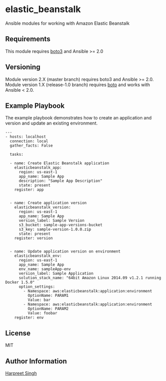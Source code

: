 elastic_beanstalk
=========

Ansible modules for working with Amazon Elastic Beanstalk

Requirements
------------

This module requires [boto3](https://github.com/boto/boto3) and Ansible >= 2.0


Versioning
------------

Module version 2.X (master branch) requires boto3 and Ansible >= 2.0. Module
version 1.X (release-1.0 branch) requires [boto](https://github.com/boto/boto)
and works with Ansible < 2.0.


Example Playbook
----------------

The example playbook demonstrates how to create an application and version and update an existing environment.

    ---
    - hosts: localhost
      connection: local
      gather_facts: False

      tasks:

      - name: Create Elastic Beanstalk application
        elasticbeanstalk_app:
          region: us-east-1
          app_name: Sample App
          description: "Sample App Description"
          state: present
        register: app


      - name: Create application version
        elasticbeanstalk_version:
          region: us-east-1
          app_name: Sample App
          version_label: Sample Version
          s3_bucket: sample-app-versions-bucket
          s3_key: sample-version-1.0.0.zip
          state: present
        register: version


      - name: Update application version on environment
        elasticbeanstalk_env:
          region: us-east-1
          app_name: Sample App
          env_name: sampleApp-env
          version_label: Sample Application
          solution_stack_name: "64bit Amazon Linux 2014.09 v1.2.1 running Docker 1.5.0"
          option_settings:
            - Namespace: aws:elasticbeanstalk:application:environment
              OptionName: PARAM1
              Value: bar
            - Namespace: aws:elasticbeanstalk:application:environment
              OptionName: PARAM2
              Value: foobar
        register: env


License
-------

MIT

Author Information
------------------

[Harpreet Singh](http://about.me/hs)

